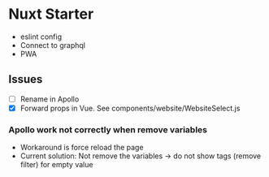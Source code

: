 # Nuxt Starter

- eslint config
- Connect to graphql
- PWA

## Issues

- [ ] Rename in Apollo
- [x] Forward props in Vue. See components/website/WebsiteSelect.js

### Apollo work not correctly when remove variables

- Workaround is force reload the page
- Current solution: Not remove the variables -> do not show tags (remove filter) for empty value
